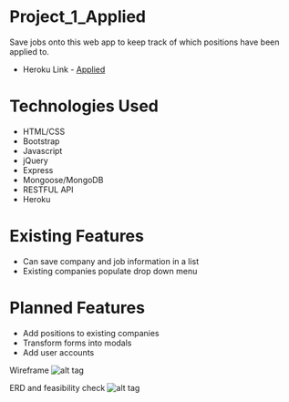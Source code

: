 # Project_1_Applied
Save jobs onto this web app to keep track of which positions have been applied to.

* Heroku Link - <a href="https://aqueous-reef-19027.herokuapp.com/" target="_blank">Applied</a>

# Technologies Used
* HTML/CSS
* Bootstrap
* Javascript
* jQuery
* Express
* Mongoose/MongoDB
* RESTFUL API
* Heroku

# Existing Features
* Can save company and job information in a list
* Existing companies populate drop down menu

# Planned Features
* Add positions to existing companies
* Transform forms into modals
* Add user accounts

Wireframe
![alt tag](http://i.imgur.com/2VnSSNK.jpg)

ERD and feasibility check
![alt tag](http://i.imgur.com/m46VX65.jpg)
